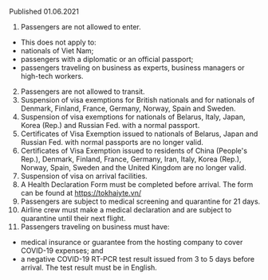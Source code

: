 Published 01.06.2021
1. Passengers are not allowed to enter.
- This does not apply to:
- nationals of Viet Nam;
- passengers with a diplomatic or an official passport;
- passengers traveling on business as experts, business managers or high-tech workers.
2. Passengers are not allowed to transit.
3. Suspension of visa exemptions for British nationals and for nationals of Denmark, Finland, France, Germany, Norway, Spain and Sweden.
4. Suspension of visa exemptions for nationals of Belarus, Italy, Japan, Korea (Rep.) and Russian Fed. with a normal passport.
5. Certificates of Visa Exemption issued to nationals of Belarus, Japan and Russian Fed. with normal passports are no longer valid.
6. Certificates of Visa Exemption issued to residents of China (People's Rep.), Denmark, Finland, France, Germany, Iran, Italy, Korea (Rep.), Norway, Spain, Sweden and the United Kingdom are no longer valid.
7. Suspension of visa on arrival facilities.
8. A Health Declaration Form must be completed before arrival. The form can be found at <a href="https://tokhaiyte.vn/">https://tokhaiyte.vn/</a> 
9. Passengers are subject to medical screening and quarantine for 21 days.
10. Airline crew must make a medical declaration and are subject to quarantine until their next flight.
11. Passengers traveling on business must have:
- medical insurance or guarantee from the hosting company to cover COVID-19 expenses; and
- a negative COVID-19 RT-PCR test result issued from 3 to 5 days before arrival. The test result must be in English.

